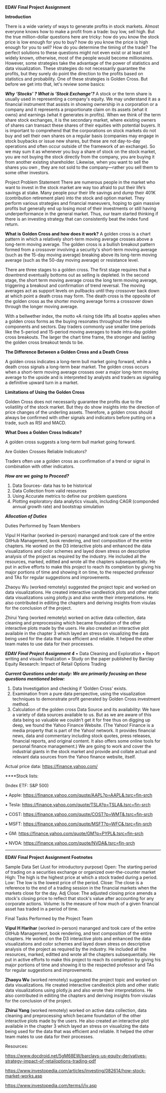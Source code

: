 **EDAV Final Project Assignment**


**Introduction**

There is a wide variety of ways to generate profits in stock markets. Almost everyone knows how to make a profit from a trade: buy low, sell high. But the true million-dollar questions here are tricky: how do you know the stock price is low enough for you to buy? how do you know the price is high enough for you to sell? How do you determine the timing of the trade? The perfect solutions to these questions might not even exist or at least not widely known, otherwise, most of the people would become millionaires. However, some strategies take the advantage of the power of statistics and data visualization. These strategies do not necessarily guarantee the profits, but they surely do point the direction to the profits based on statistics and probability. One of these strategies is Golden Cross. But before we get into that, let's review some basics: 

***Why ‘Stocks’ ? What is ‘Stock Exchange’?***
A stock or the term share is usually used in representing a company's equity. We may understand
it as a financial instrument that assists in showing ownership in a corporation or a company and it
represents a proportionate claim on its assets (what it owns) and earnings (what it generates in
profits).
When we think of the term share stock exchanges, it is the secondary market, where existing
owners of shares can transact these shares of their equities with potential buyers.
It is important to comprehend that the corporations on stock markets do not buy and sell their own
shares on a regular basis (companies may engage in stock buybacks or issue new shares, but these
are not day-to-day operations and often occur outside of the framework of an exchange).
So we may sum it as whenever you buy a share of stock on the stock market, you are not buying
the stock directly from the company, you are buying it from another existing shareholder.
Likewise, when you want to sell the shares you own , they are not sold to the company—rather
you sell them to some other investors.

Project Problem Statement
There are numerous people in the market who want to invest in the stock market are way too afraid
to put their life’s savings at stake. Many people pour their life savings and dump their 401K
(contribution retirement plan) into the stock and option market. They perform various strategies
and financial maneuvers, hoping to gain massive profits but generally end up losing most of their
investments or still having underperformance in the general market.
Thus, our team started thinking if there is an investing strategy that can consistently beat the index
fund return.

**What is Golden Cross and how does it work?**
A golden cross is a chart pattern in which a relatively short-term moving average crosses above a long-term moving average. The golden cross is a bullish breakout pattern formed from a crossover involving a security's short-term moving average (such as the 15-day moving average) breaking above its long-term moving average (such as the 50-day moving average) or resistance level. 

There are three stages to a golden cross. The first stage requires that a downtrend eventually bottoms out as selling is depleted. In the second stage, the short term moving average cross the long term moving average, triggering a breakout and confirmation of trend reversal. The moving averages act as support levels on pullbacks until they crossover back down at which point a death cross may form. The death cross is the opposite of the golden cross as the shorter moving average forms a crossover down through the longer moving average.

With a bellwether index, the motto «A rising tide lifts all boats» applies when a golden cross forms as the buying resonates throughout the index components and sectors. Day traders commonly use smaller time periods like the 5-period and 15-period moving averages to trade intra-day golden cross breakouts. The larger the chart time frame, the stronger and lasting the golden cross breakout tends to be.

**The Difference Between a Golden Cross and a Death Cross**

A golden cross indicates a long-term bull market going forward, while a death cross signals a long-term bear market. The golden cross occurs when a short-term moving average crosses over a major long-term moving average to the upside and is interpreted by analysts and traders as signaling a definitive upward turn in a market.

**Limitations of Using the Golden Cross**

Golden Cross does not necessarily guarantee the profits due to the voliatility of the stock market. But they do show insights into the direction of price changes of the underling assets. Therefore, a golden cross should always be confirmed with other signals and indicators before putting on a trade, such as RSI and MACD.

**What Does a Golden Cross Indicate?**

A golden cross suggests a long-term bull market going forward.

Are Golden Crosses Reliable Indicators?

Traders often use a golden cross as confirmation of a trend or signal in combination with other indicators.


***How are we going to Proceed?***
1. Data Sources- data has to be historical
2. Data Collection from valid resources
3. Using Accurate metrics to define our problem questions
4. Plotting exploratory data analytics visuals, including CAGR (componded annual growth rate) and bootstrap simulation


***Allocation of Duties***

Duties Performed by Team Members

Vipul H Harihar (worked in-person) mananged and took care of the entire GitHub Management, book rendering, and text composition of the entire chapters. He worked on the D3 interactive plots and enhanced the data visualizations and color schemes and layed down stress on descriptive analysis of the project as required by the industry. He included all the resources, marked, editted and wrote all the chapters subsequentially. He put in active efforts to make this project to reach its completion by giving his major portions of time and showing it on time, to the respected professor and TAs for regular suggestions and improvements.

Zhaoyu Wu (worked remotely) suggested the project topic and worked on data visualizations. He created interactive candlestick plots and other static data visualizations using plotly.js and also wrote their interpretations. He also contributed in ediiting the chapters and deriving insights from visulas for the conclusion of the project.

Zhirui Yang (worked remotely) worked on active data collection, data cleaning and preprocessing which became foundation of the other interactive plots made by the users. He also created an interactive plot available in the chapter 3 which layed an stress on visualizing the data being used for the data that was efficient and reliable. It helped the other team mates to use data for their processes.



***EDAV Final Project Assignment 4***
• Data Cleaning and Exploration
• Report writing and visuals finalization
• Study on the paper published by Barclay Equity Research: Impact of Retail Options
Trading

***Current Questions under study:
We are primarily focusing on these questions mentioned below:***
1. Data Investigation and checking if ‘Golden Cross’ exists.
2. Examination from a pure data perspective, using the visualization techniques to
demonstrate profit generated by Golden Cross investment method.
3. Calculation of the golden cross
Data Source and its availability:
We have a variety of data sources available to us. But as we are aware of this data being so valuable
we couldn’t get it for free thus on digging up deep, we found the Yahoo Finance Website. (The
Yahoo! Finance is a media property that is part of the Yahoo! network. It provides financial news,
data and commentary including stock quotes, press releases, financial reports, and original content.
It also offers some online tools for personal finance management.)
We are going to work and cover the industrial giants in the stock market and provide and collate
actual and relevant data sources from the Yahoo finance website, itself.

Actual price data: https://finance.yahoo.com/

****Stock lists:

(Index ETF: S&P 500)

• Apple: https://finance.yahoo.com/quote/AAPL?p=AAPL&.tsrc=fin-srch

• Tesla: https://finance.yahoo.com/quote/TSLA?p=TSLA&.tsrc=fin-srch

• COST: https://finance.yahoo.com/quote/COST?p=WMT&.tsrc=fin-srch

• MSFT: https://finance.yahoo.com/quote/MSFT?p=WFC&.tsrc=fin-srch

• GM: https://finance.yahoo.com/quote/GM?p=PYPL&.tsrc=fin-srch

• NVDA: https://finance.yahoo.com/quote/NVDA&.tsrc=fin-srch

****

**EDAV Final Project Assignment Footnotes**


Sample Data Set (Just for introductory purpose)
Open: The starting period of trading on a securities exchange or organized over-the-counter market
High: The high is the highest price at which a stock traded during a period.
Low: The low is the lowest price of the period.
Close: The close is a reference to the end of a trading session in the financial markets when the
markets close for the day.
Adj Close: The adjusted closing price amends a stock's closing price to reflect that stock's value
after accounting for any corporate actions.
Volume: Is the measure of how much of a given financial asset has traded in a period of time.

Final Tasks Performed by the Project Team

**Vipul H Harihar** (worked in-person) mananged and took care of the entire GitHub Management, book rendering, and text composition of the entire chapters. He worked on the D3 interactive plots and enhanced the data visualizations and color schemes and layed down stress on descriptive analysis of the project as required by the industry. He included all the resources, marked, editted and wrote all the chapters subsequentially. He put in active efforts to make this project to reach its completion by giving his major portions of time and showing it to the respected professor and TAs for regular suggestions and improvements.

**Zhaoyu Wu** (worked remotely) suggested the project topic and worked on data visualizations. He created interactive candlestick plots and other static data visualizations using plotly.js and also wrote their interpretations. He also contributed in ediiting the chapters and deriving insights from visulas for the conclusion of the project.

**Zhirui Yang** (worked remotely) worked on active data collection, data cleaning and preprocessing which became foundation of the other interactive plots made by the users. He also created an interactive plot available in the chapter 3 which layed an stress on visualizing the data being used for the data that was efficient and reliable. It helped the other team mates to use data for their processes.


Resources:

https://www.docdroid.net/5gM68EW/barclays-us-equity-derivatives-strategy-impact-of-retailoptions-trading-pdf

https://www.investopedia.com/articles/investing/082614/how-stock-market-works.asp

https://www.investopedia.com/terms/i/iv.asp

